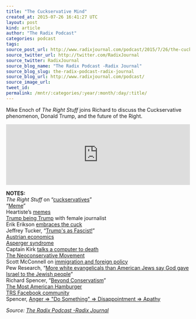```yaml
---
title: "The Cuckservative Mind"
created_at: 2015-07-26 16:41:27 UTC
layout: post
kind: article
author: "The Radix Podcast"
categories: podcast
tags: 
source_post_url: http://www.radixjournal.com/podcast/2015/7/26/the-cuckservative-mind
source_twitter_url: http://twitter.com/RadixJournal
source_twitter: RadixJournal
source_blog_name: "The Radix Podcast -Radix Journal"
source_blog_slug: the-radix-podcast-radix-journal
source_blog_url: http://www.radixjournal.com/podcast/
source_image_url: 
tweet_id:
permalink: /mntr/:categories/:year/:month/:day/:title/
---
```

<p>Mike Enoch of <em>The Right Stuff</em> joins Richard to discuss the Cuckservative phenomenon, Donald Trump, and the future of the Right. </p><iframe scrolling="no" src="https://w.soundcloud.com/player/?url=https%3A//api.soundcloud.com/tracks/216427301&amp;color=ff5500&amp;auto_play=false&amp;hide_related=false&amp;show_comments=true&amp;show_user=true&amp;show_reposts=false" width="100%" frameborder="no" height="166"></iframe><p><strong>NOTES:</strong> <br>
<em>The Right Stuff</em> on “<a href="http://therightstuff.biz/2015/07/23/cuckservatives-trump-and-the-future-of-the-west/">cuckservatives</a>” <br>
“<a href="https://en.wikipedia.org/wiki/Meme">Meme</a>” <br>
Heartiste’s <a href="https://heartiste.wordpress.com/2015/07/23/literal-cuckservatives/">memes</a> <br>
<a href="https://youtu.be/H-DSfvYCKwY?t=23m5s">Trump being Trump</a> with female journalist <br>
Erik Erikson <a href="https://twitter.com/RichardBSpencer/status/624432790059118592">embraces the cuck</a> <br>
Jeffrey Tucker, “<a href="https://tucker.liberty.me/trumpism-the-ideology/">Trump's as Fascist!</a>” <br>
<a href="https://en.wikipedia.org/wiki/Austrian_School">Austrian economics</a> <br>
<a href="https://en.wikipedia.org/wiki/Asperger_syndrome">Asperger syndrome</a> <br>
Captain Kirk <a href="https://www.youtube.com/watch?v=ZuYbDP2kDfg">talks a computer to death</a> <br>
<a href="https://en.wikipedia.org/wiki/Neoconservatism">The Neoconservative Movement</a> <br>
Scott McConnell on <a href="http://www.worldaffairsjournal.org/article/not-so-huddled-masses-multiculturalism-and-foreign-policy">immigration and foreign policy</a> <br>
Pew Research, “<a href="http://www.pewresearch.org/fact-tank/2013/10/03/more-white-evangelicals-than-american-jews-say-god-gave-israel-to-the-jewish-people/">More white evangelicals than American Jews say God gave Israel to the Jewish people</a>” <br>
Richard Spencer, “<a href="http://www.radixjournal.com/journal/2015/4/10/beyond-conservatism">Beyond Conservatism</a>” <br>
<a href="https://www.youtube.com/watch?v=NjSJj_Pdjys">The Most American Hamburger</a> <br>
<a href="https://www.facebook.com/therightstuffsof">TRS Facebook community</a> <br>
Spencer, <a href="http://www.radixjournal.com/journal/2014/6/20/america-in-2034">Anger =&gt; "Do Something" =&gt; Disappointment =&gt; Apathy</a>     </p><div class="">
    <i>Source: <a href="http://www.radixjournal.com/podcast/">The Radix Podcast -Radix Journal</a></i>
</div>
